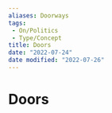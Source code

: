 ```yaml
---
aliases: Doorways
tags:
 - On/Politics
 - Type/Concept
title: Doors
date: "2022-07-24"
date modified: "2022-07-26"
---
```


# Doors
